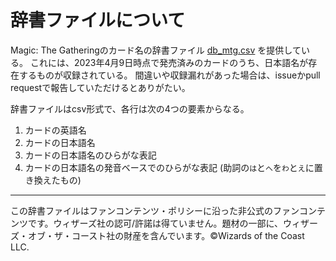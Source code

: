 # 辞書ファイルについて

Magic: The Gatheringのカード名の辞書ファイル [db_mtg.csv](db_mtg.csv) を提供している。
これには、2023年4月9日時点で発売済みのカードのうち、日本語名が存在するものが収録されている。
間違いや収録漏れがあった場合は、issueかpull requestで報告していただけるとありがたい。

辞書ファイルはcsv形式で、各行は次の4つの要素からなる。
1. カードの英語名
1. カードの日本語名
1. カードの日本語名のひらがな表記
1. カードの日本語名の発音ベースでのひらがな表記 (助詞の`は`と`へ`を`わ`と`え`に置き換えたもの)

---
この辞書ファイルはファンコンテンツ・ポリシーに沿った非公式のファンコンテンツです。ウィザーズ社の認可/許諾は得ていません。題材の一部に、ウィザーズ・オブ・ザ・コースト社の財産を含んでいます。©Wizards of the Coast LLC.
